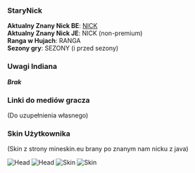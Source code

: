 ### StaryNick

**Aktualny Znany Nick BE**: [NICK](https://account.xbox.com/pl-pl/profile?gamertag=NICK) <br>
**Aktualny Znany Nick JE**: NICK (non-premium) <br>
**Ranga w Hujach**: RANGA <br>
**Sezony gry**: SEZONY (i przed sezony) <br>

### Uwagi Indiana

***Brak***

### Linki do mediów gracza

(Do uzupełnienia własnego)

### Skin Użytkownika

(Skin z strony mineskin.eu brany po znanym nam nicku z java) <br>

![Head](https://mineskin.eu/headhelm/NICK/90.png)
![Head](https://mineskin.eu/head/NICK/90.png)
![Skin](https://mineskin.eu/armor/bust/NICK/90.png)
![Skin](https://mineskin.eu/bust/NICK/90.png)
